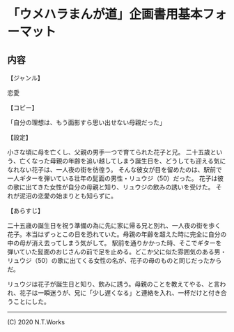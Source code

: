 # 「ウメハラまんが道」企画書用基本フォーマット

<!--提出用企画書のフォーマット-->

## 内容

【ジャンル】

恋愛

【コピー】

「自分の理想は、もう面影すら思い出せない母親だった」

【設定】

小さな頃に母を亡くし、父親の男手一つで育てられた花子と兄。
二十五歳という、亡くなった母親の年齢を追い越してしまう誕生日を、どうしても迎える気になれない花子は、一人夜の街を彷徨う。
そんな彼女が目を留めたのは、駅前で一人ギターを弾いている壮年の髭面の男性・リュウジ（50）だった。
花子は彼の歌に出てきた女性が自分の母親と知り、リュウジの飲みの誘いを受けた。
それが泥沼の恋愛の始まりとも知らずに。

【あらすじ】

二十五歳の誕生日を祝う準備の為に先に家に帰る兄と別れ、一人夜の街を歩く花子。本当はずっとこの日を恐れていた。母親の年齢を超えた時に完全に自分の中の母が消え去ってしまう気がして。
駅前を通りかかった時、そこでギターを弾いていた髭面のおじさんの前で足を止める。どこか父に似た雰囲気のある男・リュウジ（50）の歌に出てくる女性の名が、花子の母のものと同じだったからだ。

リュウジは花子が誕生日と知り、飲みに誘う。母親のことを教えてやる、と言われ、花子は一瞬迷うが、兄に「少し遅くなる」と連絡を入れ、一杯だけと付き合うことにした。

---
(C) 2020 N.T.Works
